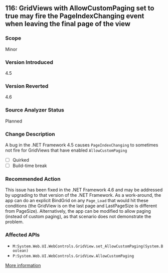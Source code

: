 ## 116: GridViews with AllowCustomPaging set to true may fire the PageIndexChanging event when leaving the final page of the view

### Scope
Minor

### Version Introduced
4.5

### Version Reverted
4.6

### Source Analyzer Status
Planned

### Change Description
A bug in the .NET Framework 4.5 causes `PageIndexChanging` to sometimes not fire for GridViews that have enabled `AllowCustomPaging`

- [ ] Quirked
- [ ] Build-time break

### Recommended Action
This issue has been fixed in the .NET Framework 4.6 and may be addressed by upgrading to that version of the .NET Framework. As a work-around, the app can do an explicit BindGrid on any `Page_Load` that would hit these conditions (the GridView is on the last page and LastPageSize is different from PageSize). Alternatively, the app can be modified to allow paging (instead of custom paging), as that scenario does not demonstrate the problem.

### Affected APIs
* `M:System.Web.UI.WebControls.GridView.set_AllowCustomPaging(System.Boolean)`
* `P:System.Web.UI.WebControls.GridView.AllowCustomPaging`

[More information](http://stackoverflow.com/questions/18793795/asp-net-4-5-gridview-postback-of-last-page)

<!--
    ### Notes
    An analyzer could usefully scan XAML (where custom paging is more likely to be enabled)
-->


